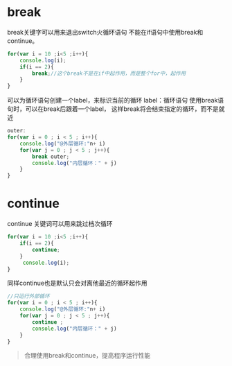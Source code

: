 # break
break关键字可以用来退出switch火循环语句
不能在if语句中使用break和continue。
```js
for(var i = 10 ;i<5 ;i++){
    console.log(i);
    if(i == 2){
        break;//这个break不是在if中起作用，而是整个for中，起作用
    }
}
```
可以为循环语句创建一个label，来标识当前的循环
label：循环语句
使用break语句时，可以在break后跟着一个label，
这样break将会结束指定的循环，而不是就近
```js
outer:
for(var i = 0 ; i < 5 ; i++){
    console.log("@外层循环:"n+ i)
    for(var j = 0 ; j < 5 ; j++){
        break outer;
        console.log("内层循环：" + j)
    }
}
```
# continue
continue 关键词可以用来跳过档次循环
```js
for(var i = 10 ;i<5 ;i++){
    if(i == 2){
        continue;
    }
     console.log(i);
}
```
同样continue也是默认只会对离他最近的循环起作用
```js
//只运行外部循环
for(var i = 0 ; i < 5 ; i++){
    console.log("@外层循环:"n+ i)
    for(var j = 0 ; j < 5 ; j++){
        continue ;
        console.log("内层循环：" + j)
    }
}
```

>合理使用break和continue，提高程序运行性能